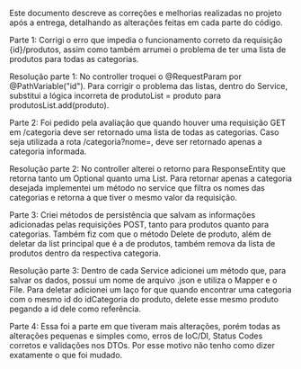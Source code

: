 Este documento descreve as correções e melhorias realizadas no projeto após a entrega, detalhando as alterações feitas em cada parte do código.

Parte 1: Corrigi o erro que impedia o funcionamento correto da requisição {id}/produtos, assim como também arrumei o problema de ter uma lista de produtos para todas as categorias.

Resolução parte 1: No controller troquei o @RequestParam por @PathVariable("id"). Para corrigir o problema das listas, dentro do Service, substitui a lógica incorreta de produtoList = produto para produtosList.add(produto).

Parte 2: Foi pedido pela avaliação que quando houver uma requisição GET em /categoria deve ser retornado uma lista de todas as categorias. Caso seja utilizada a rota /categoria?nome=<nome>, deve ser retornado apenas a categoria informada.

Resolução parte 2: No controller alterei o retorno para ResponseEntity<Object> que retorna tanto um Optional<Categoria> quanto uma List<Categoria>. Para retornar apenas a categoria desejada implementei um método no service que filtra os nomes das categorias e retorna a que tiver o mesmo valor da requisição.

Parte 3: Criei métodos de persistência que salvam as informações adicionadas pelas requisições POST, tanto para produtos quanto para categorias. Também fiz com que o método Delete de produto, além de deletar da list principal que é a de produtos, também remova da lista de produtos dentro da respectiva categoria.

Resolução parte 3: Dentro de cada Service adicionei um método que, para salvar os dados, possui um nome de arquivo .json e utiliza o Mapper e o File. Para deletar adicionei um laço for que quando encontrar uma categoria com o mesmo id do idCategoria do produto, delete esse mesmo produto pegando a id dele como referência.

Parte 4: Essa foi a parte em que tiveram mais alterações, porém todas as alterações pequenas e simples como, erros de IoC/DI, Status Codes corretos e validações nos DTOs. Por esse motivo não tenho como dizer exatamente o que foi mudado.
